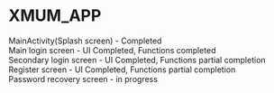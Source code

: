 # XMUM_APP
MainActivity(Splash screen) - Completed\
Main login screen - UI Completed, Functions completed\
Secondary login screen - UI Completed, Functions partial completion\
Register screen - UI Completed, Functions partial completion\
Password recovery screen - in progress
